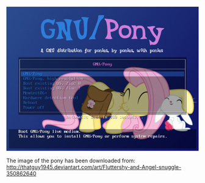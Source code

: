![Preview](https://github.com/GNU-Pony/artwork/blob/master/SYSLINUX/vesamenu/4:3/fluttershy+snuggle/preview.png)

The image of the pony has been downloaded from:
    http://thatguy1945.deviantart.com/art/Fluttershy-and-Angel-snuggle-350862640
